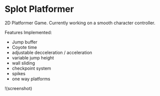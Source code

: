 # Splot Platformer

2D Platformer Game. Currently working on a smooth character controller.

Features Implemented:
- Jump buffer
- Coyote time
- adjustable decceleration / acceleration
- variable jump height
- wall sliding
- checkpoint system
- spikes
- one way platforms

!(screenshot)
